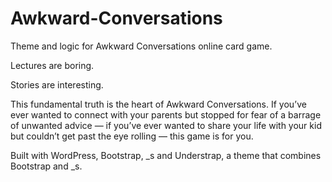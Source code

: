 # Awkward-Conversations

Theme and logic for Awkward Conversations online card game.

Lectures are boring.

Stories are interesting.

This fundamental truth is the heart of Awkward Conversations. If you’ve ever wanted to connect with your parents but stopped for fear of a barrage of unwanted advice — if you’ve ever wanted to share your life with your kid but couldn’t get past the eye rolling — this game is for you.

Built with WordPress, Bootstrap, \_s and Understrap, a theme that combines Bootstrap and \_s.  
